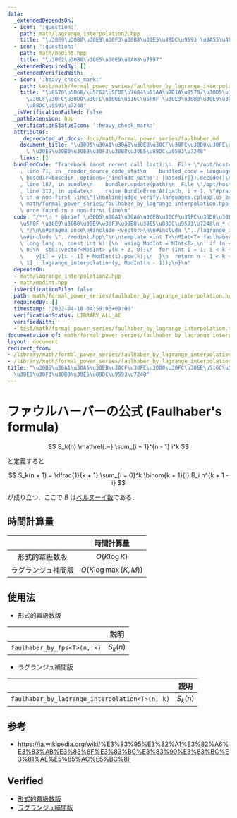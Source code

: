 ```yaml
---
data:
  _extendedDependsOn:
  - icon: ':question:'
    path: math/lagrange_interpolation2.hpp
    title: "\u30E9\u30B0\u30E9\u30F3\u30B8\u30E5\u88DC\u9593 \u8A55\u4FA1\u72482"
  - icon: ':question:'
    path: math/modint.hpp
    title: "\u30E2\u30B8\u30E5\u30E9\u8A08\u7B97"
  _extendedRequiredBy: []
  _extendedVerifiedWith:
  - icon: ':heavy_check_mark:'
    path: test/math/formal_power_series/faulhaber_by_lagrange_interpolation.test.cpp
    title: "\u6570\u5B66/\u5F62\u5F0F\u7684\u51AA\u7D1A\u6570/\u30D5\u30A1\u30A6\u30EB\
      \u30CF\u30FC\u30D0\u30FC\u306E\u516C\u5F0F \u30E9\u30B0\u30E9\u30F3\u30B8\u30E5\
      \u88DC\u9593\u7248"
  _isVerificationFailed: false
  _pathExtension: hpp
  _verificationStatusIcon: ':heavy_check_mark:'
  attributes:
    _deprecated_at_docs: docs/math/formal_power_series/faulhaber.md
    document_title: "\u30D5\u30A1\u30A6\u30EB\u30CF\u30FC\u30D0\u30FC\u306E\u516C\u5F0F\
      \ \u30E9\u30B0\u30E9\u30F3\u30B8\u30E5\u88DC\u9593\u7248"
    links: []
  bundledCode: "Traceback (most recent call last):\n  File \"/opt/hostedtoolcache/Python/3.10.5/x64/lib/python3.10/site-packages/onlinejudge_verify/documentation/build.py\"\
    , line 71, in _render_source_code_stat\n    bundled_code = language.bundle(stat.path,\
    \ basedir=basedir, options={'include_paths': [basedir]}).decode()\n  File \"/opt/hostedtoolcache/Python/3.10.5/x64/lib/python3.10/site-packages/onlinejudge_verify/languages/cplusplus.py\"\
    , line 187, in bundle\n    bundler.update(path)\n  File \"/opt/hostedtoolcache/Python/3.10.5/x64/lib/python3.10/site-packages/onlinejudge_verify/languages/cplusplus_bundle.py\"\
    , line 312, in update\n    raise BundleErrorAt(path, i + 1, \"#pragma once found\
    \ in a non-first line\")\nonlinejudge_verify.languages.cplusplus_bundle.BundleErrorAt:\
    \ math/formal_power_series/faulhaber_by_lagrange_interpolation.hpp: line 6: #pragma\
    \ once found in a non-first line\n"
  code: "/**\n * @brief \u30D5\u30A1\u30A6\u30EB\u30CF\u30FC\u30D0\u30FC\u306E\u516C\
    \u5F0F \u30E9\u30B0\u30E9\u30F3\u30B8\u30E5\u88DC\u9593\u7248\n * @docs docs/math/formal_power_series/faulhaber.md\n\
    \ */\n\n#pragma once\n#include <vector>\n\n#include \"../lagrange_interpolation2.hpp\"\
    \n#include \"../modint.hpp\"\n\ntemplate <int T>\nMInt<T> faulhaber_by_lagrange_interpolation(const\
    \ long long n, const int k) {\n  using ModInt = MInt<T>;\n  if (n < 1) return\
    \ 0;\n  std::vector<ModInt> y(k + 2, 0);\n  for (int i = 1; i < k + 2; ++i) {\n\
    \    y[i] = y[i - 1] + ModInt(i).pow(k);\n  }\n  return n - 1 < k + 2 ? y[n -\
    \ 1] : lagrange_interpolation(y, ModInt(n - 1));\n}\n"
  dependsOn:
  - math/lagrange_interpolation2.hpp
  - math/modint.hpp
  isVerificationFile: false
  path: math/formal_power_series/faulhaber_by_lagrange_interpolation.hpp
  requiredBy: []
  timestamp: '2022-04-18 04:59:03+09:00'
  verificationStatus: LIBRARY_ALL_AC
  verifiedWith:
  - test/math/formal_power_series/faulhaber_by_lagrange_interpolation.test.cpp
documentation_of: math/formal_power_series/faulhaber_by_lagrange_interpolation.hpp
layout: document
redirect_from:
- /library/math/formal_power_series/faulhaber_by_lagrange_interpolation.hpp
- /library/math/formal_power_series/faulhaber_by_lagrange_interpolation.hpp.html
title: "\u30D5\u30A1\u30A6\u30EB\u30CF\u30FC\u30D0\u30FC\u306E\u516C\u5F0F \u30E9\u30B0\
  \u30E9\u30F3\u30B8\u30E5\u88DC\u9593\u7248"
---
```

# ファウルハーバーの公式 (Faulhaber's formula)

$$
  S_k(n) \mathrel{:=} \sum_{i = 1}^{n - 1} i^k
$$

と定義すると

$$
  S_k(n + 1) = \dfrac{1}{k + 1} \sum_{i = 0}^k \binom{k + 1}{i} B_i n^{k + 1 - i}
$$

が成り立つ．ここで $B$ は[ベルヌーイ数](bernoulli_number)である．


## 時間計算量

||時間計算量|
|:--:|:--:|
|形式的冪級数版|$O(K\log{K})$|
|ラグランジュ補間版|$O(K \log{\max{\lbrace K, M \rbrace}})$|


## 使用法

- 形式的冪級数版

||説明|
|:--:|:--:|
|`faulhaber_by_fps<T>(n, k)`|$S_k(n)$|

- ラグランジュ補間版

||説明|
|:--:|:--:|
|`faulhaber_by_lagrange_interpolation<T>(n, k)`|$S_k(n)$|


## 参考

- https://ja.wikipedia.org/wiki/%E3%83%95%E3%82%A1%E3%82%A6%E3%83%AB%E3%83%8F%E3%83%BC%E3%83%90%E3%83%BC%E3%81%AE%E5%85%AC%E5%BC%8F


## Verified

- [形式的冪級数版](https://yukicoder.me/submissions/431468)
- [ラグランジュ補間版](https://yukicoder.me/submissions/437458)
